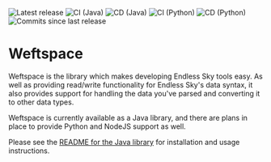 ![Latest release](https://img.shields.io/github/v/release/mOctave/weftspace)
![CI (Java)](https://img.shields.io/github/actions/workflow/status/mOctave/weftspace/ci-java.yml?label=CI%20(Java))
![CD (Java)](https://img.shields.io/github/actions/workflow/status/mOctave/weftspace/cd-java.yml?label=CD%20(Java))
![CI (Python)](https://img.shields.io/github/actions/workflow/status/mOctave/weftspace/ci-python.yml?label=CI%20(Python))
![CD (Python)](https://img.shields.io/github/actions/workflow/status/mOctave/weftspace/cd-python.yml?label=CD%20(Python))
![Commits since last release](https://img.shields.io/github/commits-since/mOctave/weftspace/latest)

# Weftspace

Weftspace is the library which makes developing Endless Sky tools easy. As well as providing read/write functionality for Endless Sky's data syntax, it also provides support for handling the data you've parsed and converting it to other data types.

Weftspace is currently available as a Java library, and there are plans in place to provide Python and NodeJS support as well.

Please see the [README for the Java library](java/README.md) for installation and usage instructions.
